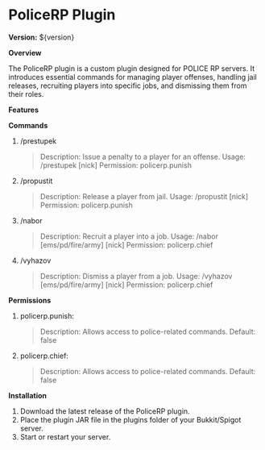 # PoliceRP Plugin

**Version:** ${version}

**Overview**

The PoliceRP plugin is a custom plugin designed for POLICE RP servers. It introduces essential commands for managing player offenses, handling jail releases, recruiting players into specific jobs, and dismissing them from their roles.

****Features****

**Commands**

1. /prestupek
   > Description: Issue a penalty to a player for an offense.
   > Usage: /prestupek [nick]
   > Permission: policerp.punish
2. /propustit
   > Description: Release a player from jail.
   > Usage: /propustit [nick]
   > Permission: policerp.punish
3. /nabor
   > Description: Recruit a player into a job.
   > Usage: /nabor [ems/pd/fire/army] [nick]
   > Permission: policerp.chief
4. /vyhazov
   > Description: Dismiss a player from a job.
   > Usage: /vyhazov [ems/pd/fire/army] [nick]
   > Permission: policerp.chief

**Permissions**
1. policerp.punish:
   > Description: Allows access to police-related commands.
   > Default: false
2. policerp.chief:
   > Description: Allows access to police-related commands.
   > Default: false

**Installation**
1. Download the latest release of the PoliceRP plugin.
2. Place the plugin JAR file in the plugins folder of your Bukkit/Spigot server.
3. Start or restart your server.


